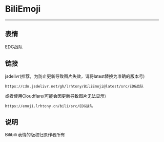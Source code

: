 # BiliEmoji
---
## 表情
EDG战队
## 链接
jsdelivr(推荐，为防止更新导致图片失效，请将latest替换为准确的版本号)
```
https://cdn.jsdelivr.net/gh/lrhtony/BiliEmoji@latest/src/EDG战队
```
或者使用Cloudflare(可能会因更新导致图片无法显示)
```
https://emoji.lrhtony.cn/bili/src/EDG战队
```
## 说明
Bilibili 表情的版权归原作者所有
